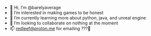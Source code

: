 - 👋 Hi, I’m @barelyaverage
- 👀 I’m interested in making games to be honest
- 🌱 I’m currently learning more about python, java, and unreal engine
- 💞️ I’m looking to collaborate on nothing at the moment
- 📫 redleef@proton.me for emailing ???🤔
